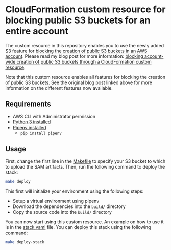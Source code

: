 # CloudFormation custom resource for blocking public S3 buckets for an entire account

The custom resource in this repository enables you to use the newly added S3 feature for [blocking the creation of public S3 buckets in an AWS account](https://aws.amazon.com/blogs/aws/amazon-s3-block-public-access-another-layer-of-protection-for-your-accounts-and-buckets/). Please read my blog post for more information: [blocking account-wide creation of public S3 buckets through a CloudFormation custom resource](https://sanderknape.com/2018/11/blocking-account-wide-creation-public-s3-buckets-cloudformation-custom-resource/).

Note that this custom resource enables all features for blocking the creation of public S3 buckets. See the original blog post linked above for more information on the different features now available.

## Requirements

* AWS CLI with Administrator permission
* [Python 3 installed](https://www.python.org/downloads/)
* [Pipenv installed](https://github.com/pypa/pipenv)
    - `pip install pipenv`

## Usage

First, change the first line in the [Makefile](/Makefile) to specify your S3 bucket to which to upload the SAM artifacts. Then, run the following command to deploy the stack:

```bash
make deploy
```

This first will initialize your environment using the following steps:

* Setup a virtual environment using pipenv
* Download the dependencies into the `build/` directory
* Copy the source code into the `build/` directory

You can now start using this custom resource. An example on how to use it is in the [stack.yaml](/stack.yaml) file. You can deploy this stack using the following command:

```bash
make deploy-stack
```
